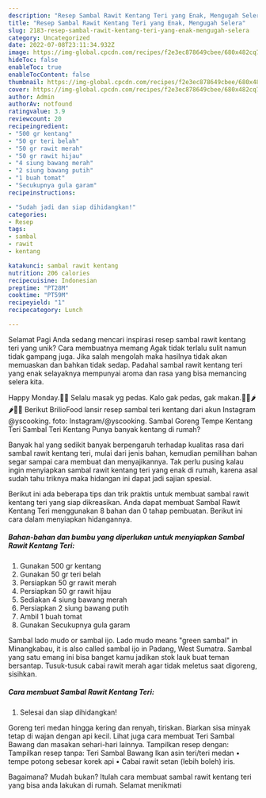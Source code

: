 ```yaml
---
description: "Resep Sambal Rawit Kentang Teri yang Enak, Mengugah Selera"
title: "Resep Sambal Rawit Kentang Teri yang Enak, Mengugah Selera"
slug: 2183-resep-sambal-rawit-kentang-teri-yang-enak-mengugah-selera
category: Uncategorized
date: 2022-07-08T23:11:34.932Z
image: https://img-global.cpcdn.com/recipes/f2e3ec878649cbee/680x482cq70/sambal-rawit-kentang-teri-foto-resep-utama.jpg
hideToc: false
enableToc: true
enableTocContent: false
thumbnail: https://img-global.cpcdn.com/recipes/f2e3ec878649cbee/680x482cq70/sambal-rawit-kentang-teri-foto-resep-utama.jpg
cover: https://img-global.cpcdn.com/recipes/f2e3ec878649cbee/680x482cq70/sambal-rawit-kentang-teri-foto-resep-utama.jpg
author: Admin
authorAv: notfound
ratingvalue: 3.9
reviewcount: 20
recipeingredient:
- "500 gr kentang"
- "50 gr teri belah"
- "50 gr rawit merah"
- "50 gr rawit hijau"
- "4 siung bawang merah"
- "2 siung bawang putih"
- "1 buah tomat"
- "Secukupnya gula garam"
recipeinstructions:

- "Sudah jadi dan siap dihidangkan!"
categories:
- Resep
tags:
- sambal
- rawit
- kentang

katakunci: sambal rawit kentang 
nutrition: 206 calories
recipecuisine: Indonesian
preptime: "PT28M"
cooktime: "PT59M"
recipeyield: "1"
recipecategory: Lunch

---
```



Selamat Pagi Anda sedang mencari inspirasi resep sambal rawit kentang teri yang unik? Cara membuatnya memang Agak tidak terlalu sulit namun tidak gampang juga. Jika salah mengolah maka hasilnya tidak akan memuaskan dan bahkan tidak sedap. Padahal sambal rawit kentang teri yang enak selayaknya mempunyai aroma dan rasa yang bisa memancing selera kita.


Happy Monday.🤗🤗 Selalu masak yg pedas. Kalo gak pedas, gak makan.🤭🤭🌶️🌶️🥔🥔 Berikut BrilioFood lansir resep sambal teri kentang dari akun Instagram @yscooking. foto: Instagram/@yscooking. Sambal Goreng Tempe Kentang Teri Sambal Teri Kentang Punya banyak kentang di rumah?

Banyak hal yang sedikit banyak berpengaruh terhadap kualitas rasa dari sambal rawit kentang teri, mulai dari jenis bahan, kemudian pemilihan bahan segar sampai cara membuat dan menyajikannya. Tak perlu pusing kalau ingin menyiapkan sambal rawit kentang teri yang enak di rumah, karena asal sudah tahu triknya maka hidangan ini dapat jadi sajian spesial.


Berikut ini ada beberapa tips dan trik praktis untuk membuat sambal rawit kentang teri yang siap dikreasikan. Anda dapat membuat Sambal Rawit Kentang Teri menggunakan 8 bahan dan 0 tahap pembuatan. Berikut ini cara dalam menyiapkan hidangannya.

<!--inarticleads1-->

##### Bahan-bahan dan bumbu yang diperlukan untuk menyiapkan Sambal Rawit Kentang Teri:

1. Gunakan 500 gr kentang
1. Gunakan 50 gr teri belah
1. Persiapkan 50 gr rawit merah
1. Persiapkan 50 gr rawit hijau
1. Sediakan 4 siung bawang merah
1. Persiapkan 2 siung bawang putih
1. Ambil 1 buah tomat
1. Gunakan Secukupnya gula garam


Sambal lado mudo or sambal ijo. Lado mudo means &#34;green sambal&#34; in Minangkabau, it is also called sambal ijo in Padang, West Sumatra. Sambal yang satu emang ini bisa banget kamu jadikan stok lauk buat teman bersantap. Tusuk-tusuk cabai rawit merah agar tidak meletus saat digoreng, sisihkan. 

<!--inarticleads2-->

##### Cara membuat Sambal Rawit Kentang Teri:


1. Selesai dan siap dihidangkan!

Goreng teri medan hingga kering dan renyah, tiriskan. Biarkan sisa minyak tetap di wajan dengan api kecil. Lihat juga cara membuat Teri Sambal Bawang dan masakan sehari-hari lainnya. Tampilkan resep dengan: Tampilkan resep tanpa: Teri Sambal Bawang Ikan asin teri/teri medan • tempe potong sebesar korek api • Cabai rawit setan (lebih boleh) iris. 

Bagaimana? Mudah bukan? Itulah cara membuat sambal rawit kentang teri yang bisa anda lakukan di rumah. Selamat menikmati
